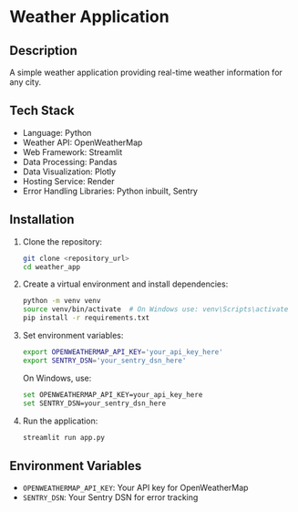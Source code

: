 # Weather Application

## Description

A simple weather application providing real-time weather information for any city.

## Tech Stack

- Language: Python
- Weather API: OpenWeatherMap
- Web Framework: Streamlit
- Data Processing: Pandas
- Data Visualization: Plotly
- Hosting Service: Render
- Error Handling Libraries: Python inbuilt, Sentry

## Installation

1. Clone the repository:
    ```bash
    git clone <repository_url>
    cd weather_app
    ```

2. Create a virtual environment and install dependencies:
    ```bash
    python -m venv venv
    source venv/bin/activate  # On Windows use: venv\Scripts\activate
    pip install -r requirements.txt
    ```

3. Set environment variables:
    ```bash
    export OPENWEATHERMAP_API_KEY='your_api_key_here'
    export SENTRY_DSN='your_sentry_dsn_here'
    ```
    On Windows, use:
    ```bash
    set OPENWEATHERMAP_API_KEY=your_api_key_here
    set SENTRY_DSN=your_sentry_dsn_here
    ```

4. Run the application:
    ```bash
    streamlit run app.py
    ```

## Environment Variables

- `OPENWEATHERMAP_API_KEY`: Your API key for OpenWeatherMap
- `SENTRY_DSN`: Your Sentry DSN for error tracking
